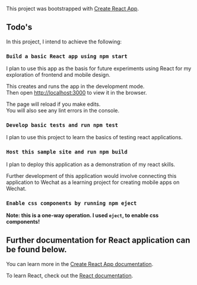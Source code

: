 This project was bootstrapped with [Create React App](https://github.com/facebook/create-react-app).

## Todo's 


In this project, I intend to achieve the following:

### `Build a basic React app using npm start`

I plan to use this app as the basis for future experiments using React for my exploration of frontend and
mobile design.

This creates and runs the app in the development mode.<br>
Then open [http://localhost:3000](http://localhost:3000) to view it in the browser.

The page will reload if you make edits.<br>
You will also see any lint errors in the console.


### `Develop basic tests and run npm test`

I plan to use this project to learn the basics of testing react applications.

### `Host this sample site and run npm build`

I plan to deploy this application as a demonstration of my react skills. 

Further development of this application would involve connecting this application to Wechat as a learning project for
creating mobile apps on Wechat.

### `Enable css components by running npm eject`

**Note: this is a one-way operation. I used `eject`, to enable css components!**


## Further documentation for React application can be found below.

You can learn more in the [Create React App documentation](https://facebook.github.io/create-react-app/docs/getting-started).

To learn React, check out the [React documentation](https://reactjs.org/).
